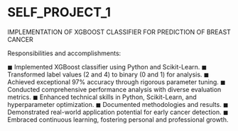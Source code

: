 # SELF_PROJECT_1
IMPLEMENTATION OF XGBOOST CLASSIFIER FOR PREDICTION OF BREAST CANCER

Responsibilities and accomplishments:

◼ Implemented XGBoost classifier using Python and Scikit-Learn.
◼ Transformed label values (2 and 4) to binary (0 and 1) for analysis.
◼ Achieved exceptional 97% accuracy through rigorous parameter tuning.
◼ Conducted comprehensive performance analysis with diverse evaluation metrics.
◼ Enhanced technical skills in Python, Scikit-Learn, and hyperparameter optimization.
◼ Documented methodologies and results.
◼ Demonstrated real-world application potential for early cancer detection.
◼ Embraced continuous learning, fostering personal and professional growth.
